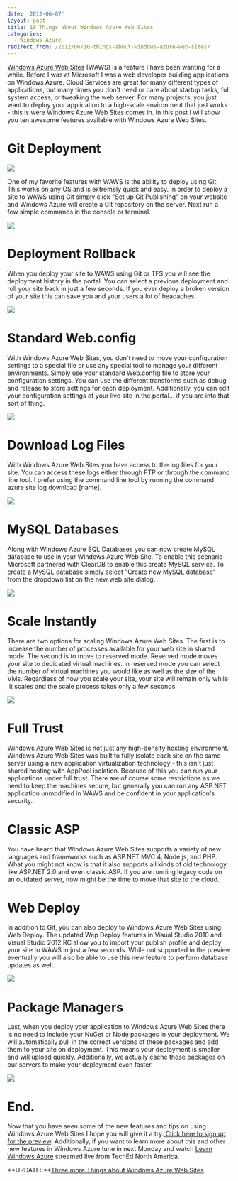 ```yaml
---
date: '2012-06-07'
layout: post
title: 10 Things about Windows Azure Web Sites
categories:
  - Windows Azure
redirect_from: /2012/06/10-things-about-windows-azure-web-sites/
---
```


[Windows Azure Web Sites](https://www.windowsazure.com/en-us/home/scenarios/web-sites/) (WAWS) is a feature I have been wanting for a while. Before I was at Microsoft I was a web developer building applications on Windows Azure. Cloud Services are great for many different types of applications, but many times you don't need or care about startup tasks, full system access, or tweaking the web server. For many projects, you just want to deploy your application to a high-scale environment that just works - this is were Windows Azure Web Sites comes in. In this post I will show you ten awesome features available with Windows Azure Web Sites.

# Git Deployment

[![](/images/2012/06/gitpublish.png)](/images/2012/06/gitpublish.png)

One of my favorite features with WAWS is the ability to deploy using Git. This works on any OS and is extremely quick and easy. In order to deploy a site to WAWS using Git simply click "Set up Git Publishing" on your website and Windows Azure will create a Git repository on the server. Next run a few simple commands in the console or terminal.

[![](/images/2012/06/gitconsole.png)](/images/2012/06/gitconsole.png)

# Deployment Rollback
When you deploy your site to WAWS using Git or TFS you will see the deployment history in the portal. You can select a previous deployment and roll your site back in just a few seconds. If you ever deploy a broken version of your site this can save you and your users a lot of headaches.

[![](/images/2012/06/deployments.png)](/images/2012/06/deployments.png)

# Standard Web.config
With Windows Azure Web Sites, you don't need to move your configuration settings to a special file or use any special tool to manage your different environments. Simply use your standard Web.config file to store your configuration settings. You can use the different transforms such as debug and release to store settings for each deployment. Additionally, you can edit your configuration settings of your live site in the portal... if you are into that sort of thing.

[![](/images/2012/06/settings.png)](/images/2012/06/settings.png)

# Download Log Files
With Windows Azure Web Sites you have access to the log files for your site. You can access these logs either through FTP or through the command line tool. I prefer using the command line tool by running the command azure site log download [name].

[![](/images/2012/06/log.png)](/images/2012/06/log.png)

# MySQL Databases
Along with Windows Azure SQL Databases you can now create MySQL database to use in your Windows Azure Web Site. To enable this scenario Microsoft partnered with ClearDB to enable this create MySQL service. To create a MySQL database simply select "Create new MySQL database" from the dropdown list on the new web site dialog.

[![](/images/2012/06/mysql.png)](/images/2012/06/mysql.png)

# Scale Instantly
There are two options for scaling Windows Azure Web Sites. The first is to increase the number of processes available for your web site in shared mode. The second is to move to reserved mode. Reserved mode moves your site to dedicated virtual machines. In reserved mode you can select the number of virtual machines you would like as well as the size of the VMs. Regardless of how you scale your site, your site will remain only while  it scales and the scale process takes only a few seconds.

[![](/images/2012/06/scale.png)](/images/2012/06/scale.png)

# Full Trust
Windows Azure Web Sites is not just any high-density hosting environment. Windows Azure Web Sites was built to fully isolate each site on the same server using a new application virtualization technology - this isn't just shared hosting with AppPool isolation. Because of this you can run your applications under full trust. There are of course some restrictions as we need to keep the machines secure, but generally you can run any ASP.NET application unmodified in WAWS and be confident in your application's security.

# Classic ASP
You have heard that Windows Azure Web Sites supports a variety of new languages and frameworks such as ASP.NET MVC 4, Node.js, and PHP. What you might not know is that it also supports all kinds of old technology like ASP.NET 2.0 and even classic ASP. If you are running legacy code on an outdated server, now might be the time to move that site to the cloud.

# Web Deploy
In addition to Git, you can also deploy to Windows Azure Web Sites using Web Deploy. The updated Wep Deploy features in Visual Studio 2010 and Visual Studio 2012 RC allow you to import your publish profile and deploy your site to WAWS in just a few seconds. While not supported in the preview eventually you will also be able to use this new feature to perform database updates as well.

[![](/images/2012/06/webdeploy.png)](/images/2012/06/webdeploy.png)

# Package Managers
Last, when you deploy your application to Windows Azure Web Sites there is no need to include your NuGet or Node packages in your deployment. We will automatically pull in the correct versions of these packages and add them to your site on deployment. This means your deployment is smaller and will upload quickly. Additionally, we actually cache these packages on our servers to make your deployment even faster.

[![](/images/2012/06/nuget.png)](/images/2012/06/nuget.png)

# End.
Now that you have seen some of the new features and tips on using Windows Azure Web Sites I hope you will give it a try.[ Click here to sign up for the preview](https://www.windowsazure.com/en-us/pricing/3-month-trial/). Additionally, if you want to learn more about this and other new features in Windows Azure tune in next Monday and watch [Learn Windows Azure](http://channel9.msdn.com/Events/windowsazure/Learn-2012TechEd-NA) streamed live from TechEd North America.

**UPDATE: **[Three more Things about Windows Azure Web Sites](/2012/06/08/three-more-things-about-windows-azure-web-sites/)

